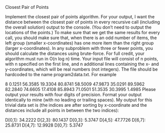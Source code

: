Closest Pair of Points

Implement the closest pair of points algorithm. For your output, I want the distance between the closest pair of points in every recursive call (including the overall solution) output to the console. (You don’t need to output the locations of the points.) To make sure that we get the same results for every call, you should make sure that, when there is an odd number of items, the left group (smaller x-coordinates) has one more item than the right group (larger x-coordinates). In any subproblem with three or fewer points, you should calculate the distances using brute-force. For full credit, your algorithm must run in O(n log n) time. Your input file will consist of n points, with n specified on the first line, and n additional lines containing the x- and y-coordinates, which will be real numbers (not integers). The file should be hardcoded to the name program2data.txt. For example

8
 0.1251 56.3585
19.3304 80.8741
58.5009 47.9873
35.0291 89.5962
82.2840 74.6605
17.4108 85.8943
71.0501 51.3535
30.3995  1.4985
Please output your results with four digits of precision. Format your output identically to mine (with no leading or trailing spaces). My output for this trivial data set is (the indices are after sorting by x-coordinate and the distances include all points in between the two indices):

D[0,1]: 34.2222
D[2,3]: 80.1437
D[0,3]: 5.3747
D[4,5]: 47.7726
D[6,7]: 25.8731
D[4,7]: 12.9928
D[0,7]: 5.3747
